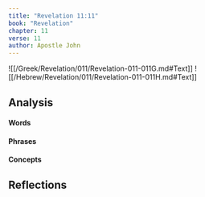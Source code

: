 ```yaml
---
title: "Revelation 11:11"
book: "Revelation"
chapter: 11
verse: 11
author: Apostle John
---
```

![[/Greek/Revelation/011/Revelation-011-011G.md#Text]]
![[/Hebrew/Revelation/011/Revelation-011-011H.md#Text]]

## Analysis

#### Words

#### Phrases

#### Concepts

## Reflections
